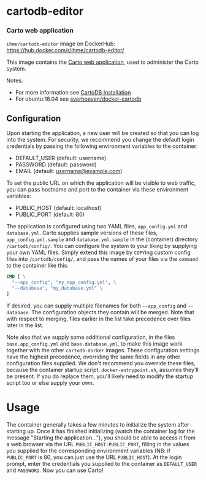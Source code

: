 # cartodb-editor
### Carto web application

`ihme/cartodb-editor` image on DockerHub: https://hub.docker.com/r/ihme/cartodb-editor/

This image contains the [Carto web application](https://github.com/CartoDB/cartodb), used to administer the Carto system.

Notes: 
*  For more information see [CartoDB Installation](https://cartodb.readthedocs.io/en/latest/install.html)
*  For ubuntu:18.04 see [sverhoeven/docker-cartodb](https://github.com/sverhoeven/docker-cartodb/blob/master/Dockerfile#L4)

## Configuration

Upon starting the application, a new user will be created so that you can log into the system. For security, we recommend you change the default login credentials by passing the following environment variables to the container:
- DEFAULT_USER (default: username)
- PASSWORD (default: password)
- EMAIL (default: username@example.com)

To set the public URL on which the application will be visible to web traffic, you can pass hostname and port to the container via these environment variables:
- PUBLIC_HOST (default: localhost)
- PUBLIC_PORT (default: 80)

The application is configured using two YAML files, `app_config.yml` and `database.yml`. Carto supplies sample versions of these files, `app_config.yml.sample` and `database.yml.sample` in the (container) directory `/cartodb/config/`. You can configure the system to your liking by supplying your own YAML files. Simply extend this image by `COPY`ing custom config files into `/cartodb/config/`,
and pass the names of your files via the `command` to the container like this:

```dockerfile
CMD [ \
  "--app_config", "my_app_config.yml", \
  "--database", "my_database.yml" \
]
```

If desired, you can supply multiple filenames for both `--app_config` and `--database`. The configuration objects they contain will be merged. Note that with respect to merging, files earlier in the list take precedence over files later in the list.

Note also that we supply some additional configuration, in the files `base.app_config.yml` and `base.database.yml`, to make this image work together with the other `cartodb-docker` images. These configuration settings have the highest precedence, overriding the same fields in any other configuration files supplied. We don't recommend you override these files, because the container startup script, `docker-entrypoint.sh`, assumes they'll be present. If you do replace them, you'll likely need to modify the startup script too or else supply your own.

# Usage

The container generally takes a few minutes to initialize the system after starting up. Once it has finished initializing (watch the container log for the message "Starting the application..."), you should be able to access it from a web browser via the URL `PUBLIC_HOST:PUBLIC_PORT`, filling in the values you supplied for the corresponding environment variables (NB: if `PUBLIC_PORT` is 80, you can just use the URL `PUBLIC_HOST`). At the login prompt, enter the credentials you supplied to the container as `DEFAULT_USER` and `PASSWORD`. Now you can use Carto!
